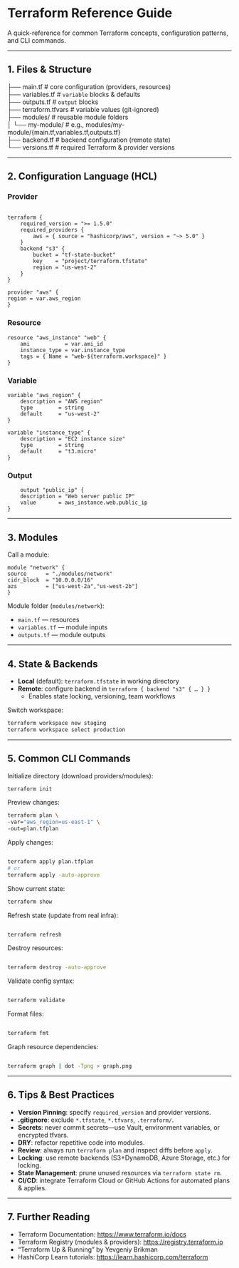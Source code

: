 # Terraform Reference Guide

A quick-reference for common Terraform concepts, configuration patterns, and CLI commands.

---

## 1. Files & Structure

├── main.tf          # core configuration (providers, resources)  
├── variables.tf     # `variable` blocks & defaults  
├── outputs.tf       # `output` blocks  
├── terraform.tfvars # variable values (git-ignored)  
├── modules/         # reusable module folders  
│   └── my-module/   # e.g., modules/my-module/{main.tf,variables.tf,outputs.tf}  
├── backend.tf       # backend configuration (remote state)  
└── versions.tf      # required Terraform & provider versions  

---

## 2. Configuration Language (HCL)

### Provider
```hcl

terraform {
    required_version = ">= 1.5.0"
    required_providers {
        aws = { source = "hashicorp/aws", version = "~> 5.0" }
    }
    backend "s3" {
        bucket = "tf-state-bucket"
        key    = "project/terraform.tfstate"
        region = "us-west-2"
    }
}

provider "aws" {
region = var.aws_region
}
```
### Resource
```hcl
resource "aws_instance" "web" {
    ami           = var.ami_id
    instance_type = var.instance_type
    tags = { Name = "web-${terraform.workspace}" }
}
```
### Variable
```hcl
variable "aws_region" {
    description = "AWS region"
    type        = string
    default     = "us-west-2"
}

variable "instance_type" {
    description = "EC2 instance size"
    type        = string
    default     = "t3.micro"
}
```
### Output
```hcl
    output "public_ip" {
    description = "Web server public IP"
    value       = aws_instance.web.public_ip
}
```
---

## 3. Modules

Call a module:
```hcl
module "network" {
source      = "./modules/network"
cidr_block  = "10.0.0.0/16"
azs         = ["us-west-2a","us-west-2b"]
}
```
Module folder (`modules/network`):

- `main.tf` — resources  
- `variables.tf` — module inputs  
- `outputs.tf` — module outputs  

---

## 4. State & Backends

- **Local** (default): `terraform.tfstate` in working directory  
- **Remote**: configure backend in `terraform { backend "s3" { … } }`  
  - Enables state locking, versioning, team workflows  

Switch workspace:
```bash
terraform workspace new staging
terraform workspace select production
```
---

## 5. Common CLI Commands

Initialize directory (download providers/modules):
```bash
terraform init
```
Preview changes:
```bash
terraform plan \
-var="aws_region=us-east-1" \
-out=plan.tfplan
```
Apply changes:
```bash

terraform apply plan.tfplan
# or
terraform apply -auto-approve
```
Show current state:
```bash
terraform show
```
Refresh state (update from real infra):
```bash

terraform refresh
```
Destroy resources:
```bash

terraform destroy -auto-approve
```
Validate config syntax:
```bash

terraform validate
```
Format files:
```bash

terraform fmt
```
Graph resource dependencies:
```bash

terraform graph | dot -Tpng > graph.png
```
---

## 6. Tips & Best Practices

- **Version Pinning**: specify `required_version` and provider versions.  
- **.gitignore**: exclude `*.tfstate`, `*.tfvars`, `.terraform/`.  
- **Secrets**: never commit secrets—use Vault, environment variables, or encrypted tfvars.  
- **DRY**: refactor repetitive code into modules.  
- **Review**: always run `terraform plan` and inspect diffs before `apply`.  
- **Locking**: use remote backends (S3+DynamoDB, Azure Storage, etc.) for locking.  
- **State Management**: prune unused resources via `terraform state rm`.  
- **CI/CD**: integrate Terraform Cloud or GitHub Actions for automated plans & applies.  

---

## 7. Further Reading

- Terraform Documentation: https://www.terraform.io/docs  
- Terraform Registry (modules & providers): https://registry.terraform.io  
- “Terraform Up & Running” by Yevgeniy Brikman  
- HashiCorp Learn tutorials: https://learn.hashicorp.com/terraform
